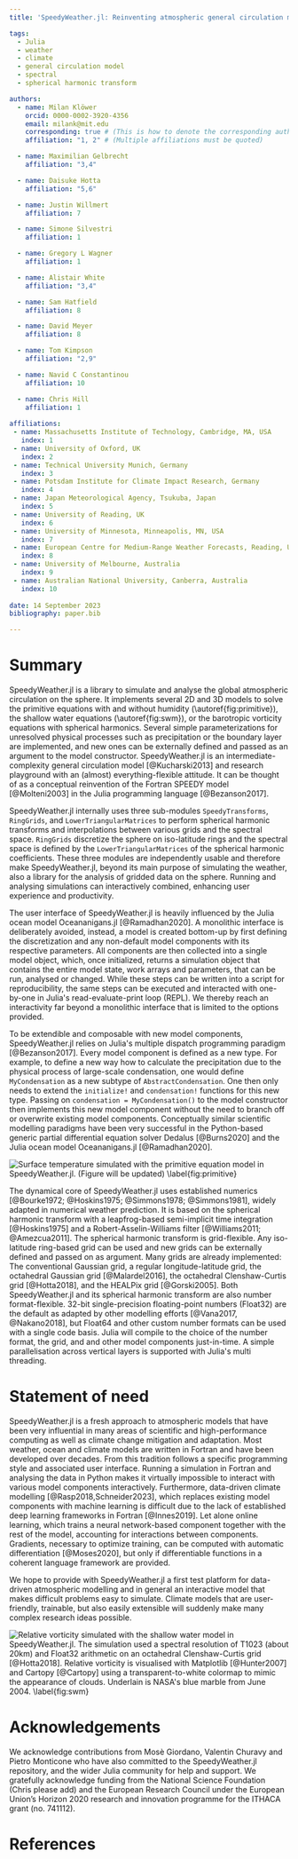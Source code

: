 ```yaml
---
title: 'SpeedyWeather.jl: Reinventing atmospheric general circulation models towards interactivity, extensibility and composability'

tags:
  - Julia
  - weather
  - climate
  - general circulation model
  - spectral
  - spherical harmonic transform

authors:
  - name: Milan Klöwer
    orcid: 0000-0002-3920-4356
    email: milank@mit.edu
    corresponding: true # (This is how to denote the corresponding author)
    affiliation: "1, 2" # (Multiple affiliations must be quoted)

  - name: Maximilian Gelbrecht
    affiliation: "3,4"

  - name: Daisuke Hotta
    affiliation: "5,6"

  - name: Justin Willmert
    affiliation: 7

  - name: Simone Silvestri
    affiliation: 1

  - name: Gregory L Wagner
    affiliation: 1

  - name: Alistair White
    affiliation: "3,4"

  - name: Sam Hatfield
    affiliation: 8

  - name: David Meyer
    affiliation: 8

  - name: Tom Kimpson
    affiliation: "2,9"

  - name: Navid C Constantinou
    affiliation: 10

  - name: Chris Hill
    affiliation: 1
    
affiliations:
 - name: Massachusetts Institute of Technology, Cambridge, MA, USA
   index: 1
 - name: University of Oxford, UK
   index: 2
 - name: Technical University Munich, Germany
   index: 3
 - name: Potsdam Institute for Climate Impact Research, Germany
   index: 4
 - name: Japan Meteorological Agency, Tsukuba, Japan
   index: 5
 - name: University of Reading, UK
   index: 6
 - name: University of Minnesota, Minneapolis, MN, USA
   index: 7
 - name: European Centre for Medium-Range Weather Forecasts, Reading, UK
   index: 8
 - name: University of Melbourne, Australia
   index: 9
 - name: Australian National University, Canberra, Australia
   index: 10
   
date: 14 September 2023
bibliography: paper.bib

---
```



# Summary

SpeedyWeather.jl is a library to simulate and analyse the global atmospheric
circulation on the sphere. It implements several 2D and 3D
models to solve the primitive equations with and without humidity (\autoref{fig:primitive}),
the shallow water equations (\autoref{fig:swm}), or the barotropic vorticity equations
with spherical harmonics. Several simple parameterizations for unresolved physical processes
such as precipitation or the boundary layer are implemented, and new ones can
be externally defined and passed as an argument to the model constructor.
SpeedyWeather.jl is an intermediate-complexity general circulation model [@Kucharski2013]
and research playground with an (almost) everything-flexible attitude.
It can be thought of as a conceptual reinvention of the Fortran SPEEDY model [@Molteni2003]
in the Julia programming language [@Bezanson2017].

SpeedyWeather.jl internally uses three sub-modules `SpeedyTransforms`, `RingGrids`, and
`LowerTriangularMatrices` to perform spherical harmonic transforms and interpolations
between various grids and the spectral space. `RingGrids` discretize the sphere
on iso-latitude rings and the spectral space is defined by the `LowerTriangularMatrices`
of the spherical harmonic coefficients. These three modules are independently usable
and therefore make SpeedyWeather.jl, beyond its main purpose of simulating the weather,
also a library for the analysis of gridded data on the sphere.
Running and analysing simulations can interactively combined, enhancing user
experience and productivity.

The user interface of SpeedyWeather.jl is heavily influenced by
the Julia ocean model Oceananigans.jl [@Ramadhan2020].
A monolithic interface is deliberately avoided,
instead, a model is created bottom-up by first defining the discretization
and any non-default model components with its respective parameters.
All components are then collected into a single model object, which, once
initialized, returns a simulation object that contains the entire model state,
work arrays and parameters, that can be run, analysed or changed.
While these steps can be written into a script for reproducibility,
the same steps can be executed and interacted with one-by-one in
Julia's read-evaluate-print loop (REPL). We thereby reach an interactivity
far beyond a monolithic interface that is limited to the options provided.

To be extendible and composable with new
model components, SpeedyWeather.jl relies on Julia's multiple dispatch
programming paradigm [@Bezanson2017]. Every model component
is defined as a new type. For example, to define a new way how to calculate
the precipitation due to the physical process of large-scale condensation,
one would define `MyCondensation` as a new subtype of `AbstractCondensation`.
One then only needs to extend the `initialize!` and `condensation!`
functions for this new type. Passing on `condensation = MyCondensation()`
to the model constructor then implements this new model component without
the need to branch off or overwrite existing model components.
Conceptually similar scientific modelling paradigms have been very successful
in the Python-based generic partial differential equation solver Dedalus [@Burns2020]
and the Julia ocean model Oceananigans.jl [@Ramadhan2020].

![Surface temperature simulated with the primitive equation model in SpeedyWeather.jl.
(Figure will be updated) \label{fig:primitive}](primitive.jpg)

The dynamical core of SpeedyWeather.jl uses established numerics
[@Bourke1972; @Hoskins1975; @Simmons1978; @Simmons1981],
widely adapted in numerical weather prediction. It is based on the spherical
harmonic transform with a leapfrog-based semi-implicit time integration [@Hoskins1975]
and a Robert-Asselin-Williams filter [@Williams2011; @Amezcua2011].
The spherical harmonic transform is grid-flexible. Any iso-latitude ring-based
grid can be used and new grids can be externally defined and passed on
as argument. Many grids are already implemented: The conventional
Gaussian grid, a regular longitude-latitude grid, 
the octahedral Gaussian grid [@Malardel2016], the octahedral
Clenshaw-Curtis grid [@Hotta2018], and the HEALPix grid [@Gorski2005].
Both SpeedyWeather.jl and its spherical harmonic transform are also
number format-flexible. 32-bit single-precision floating-point numbers
(Float32) are the default as adapted by other modelling efforts [@Vana2017, @Nakano2018],
but Float64 and other custom number formats can be used with a single
code basis. Julia will compile to the choice of the number format, the grid,
and and other model components just-in-time. A simple parallelisation
across vertical layers is supported with Julia's multi threading.

# Statement of need

SpeedyWeather.jl is a fresh approach to atmospheric
models that have been very influential in many areas of scientific 
and high-performance computing as well as climate change mitigation and adaptation.
Most weather, ocean and climate models are written in Fortran and have been developed over
decades. From this tradition follows a specific programming style and
associated user interface. Running a simulation in Fortran and analysing the
data in Python makes it virtually impossible to interact with various model
components interactively. Furthermore, data-driven climate modelling
[@Rasp2018,Schneider2023], which replaces existing model components with machine learning
is difficult due to the lack of established deep learning frameworks in Fortran [@Innes2019].
Let alone online learning, which trains a neural network-based component together
with the rest of the model, accounting for interactions between components.
Gradients, necessary to optimize training, can be computed 
with automatic differentiation [@Moses2020], but only if differentiable functions
in a coherent language framework are provided.

We hope to provide with SpeedyWeather.jl a first test platform for data-driven
atmospheric modelling and in general an interactive model that makes difficult
problems easy to simulate. Climate models that are user-friendly, trainable,
but also easily extensible will suddenly make many complex
research ideas possible.

![Relative vorticity simulated with the shallow water model in SpeedyWeather.jl.
The simulation used a spectral resolution of T1023 (about 20km) and Float32
arithmetic on an octahedral Clenshaw-Curtis grid [@Hotta2018]. Relative vorticity
is visualised with Matplotlib [@Hunter2007] and Cartopy [@Cartopy] using a
transparent-to-white colormap to mimic the appearance of clouds. Underlain is
NASA's blue marble from June 2004. \label{fig:swm}](swm.png)

# Acknowledgements

We acknowledge contributions from Mosè Giordano, Valentin Churavy and Pietro Monticone
who have also committed to the SpeedyWeather.jl repository, and the wider Julia community
for help and support. We gratefully acknowledge funding from the 
National Science Foundation (Chris please add) and the European Research Council
under the European Union’s Horizon 2020 research and innovation programme
for the ITHACA grant (no. 741112).

# References
